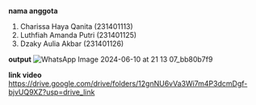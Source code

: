 **nama anggota**
1. Charissa Haya Qanita (231401113)
2. Luthfiah Amanda Putri (231401125)
3. Dzaky Aulia Akbar (231401126)

**output**
![WhatsApp Image 2024-06-10 at 21 13 07_bb80b7f9](https://github.com/chaesiumspears/UAS_LAB_AP/assets/164497871/496fcacf-6757-426a-bf3b-5456dfc96d53)

**link video**
https://drive.google.com/drive/folders/12gnNU6vVa3Wi7m4P3dcmDgf-bjvUQ9XZ?usp=drive_link
